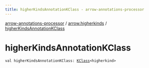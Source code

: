 ```yaml
---
title: higherKindsAnnotationKClass - arrow-annotations-processor
---
```


[arrow-annotations-processor](../index.html) / [arrow.higherkinds](index.html) / [higherKindsAnnotationKClass](./higher-kinds-annotation-k-class.html)

# higherKindsAnnotationKClass

`val higherKindsAnnotationKClass: `[`KClass`](https://kotlinlang.org/api/latest/jvm/stdlib/kotlin.reflect/-k-class/index.html)`<higherkind>`
